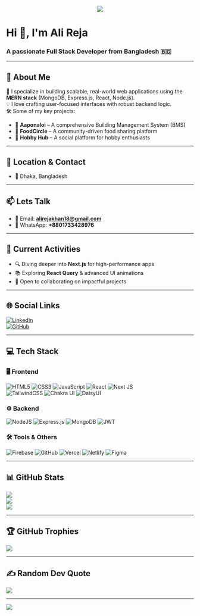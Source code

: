 <p align="center">
  <img src="https://i.ibb.co.com/5hVP2Nkr/Black-Technology-Linked-In-Banner.png" />
</p>

<h1>Hi 👋, I'm Ali Reja</h1>
<h3>A passionate Full Stack Developer from Bangladesh 🇧🇩</h3>

---

## 💫 About Me
🚀 I specialize in building scalable, real-world web applications using the **MERN stack** (MongoDB, Express.js, React, Node.js).  
💡 I love crafting user-focused interfaces with robust backend logic.  
🛠 Some of my key projects:  
- 🏢 **Aaponaloi** – A comprehensive Building Management System (BMS)  
- 🍲 **FoodCircle** – A community-driven food sharing platform  
- 🎨 **Hobby Hub** – A social platform for hobby enthusiasts

---

## 📍 Location & Contact
- 📍 Dhaka, Bangladesh  

---

## 📫 Lets Talk
- 📧 Email: **alirejakhan18@gmail.com**  
- 📱 WhatsApp: **+8801733428976**

---

## 📌 Current Activities
- 🔍 Diving deeper into **Next.js** for high-performance apps    
- 📚 Exploring **React Query** & advanced UI animations  
- 💬 Open to collaborating on impactful projects

---

## 🌐 Social Links
[![LinkedIn](https://img.shields.io/badge/LinkedIn-%230077B5.svg?logo=linkedin&logoColor=white)](https://www.linkedin.com/in/alireja-khan/)  
[![GitHub](https://img.shields.io/badge/GitHub-%23121011.svg?logo=github&logoColor=white)](https://github.com/Alireja-khan)  

---

## 💻 Tech Stack

### 🖥 Frontend
![HTML5](https://img.shields.io/badge/html5-%23E34F26.svg?style=for-the-badge&logo=html5&logoColor=white) 
![CSS3](https://img.shields.io/badge/css3-%231572B6.svg?style=for-the-badge&logo=css3&logoColor=white) 
![JavaScript](https://img.shields.io/badge/javascript-%23323330.svg?style=for-the-badge&logo=javascript&logoColor=%23F7DF1E) 
![React](https://img.shields.io/badge/react-%2320232a.svg?style=for-the-badge&logo=react&logoColor=%2361DAFB) 
![Next JS](https://img.shields.io/badge/Next-black?style=for-the-badge&logo=next.js&logoColor=white)  
![TailwindCSS](https://img.shields.io/badge/tailwindcss-%2338B2AC.svg?style=for-the-badge&logo=tailwind-css&logoColor=white) 
![Chakra UI](https://img.shields.io/badge/Chakra%20UI-319795?style=for-the-badge&logo=chakra-ui&logoColor=white) 
![DaisyUI](https://img.shields.io/badge/DaisyUI-5A0EF8?style=for-the-badge&logo=daisyui&logoColor=white)

### ⚙ Backend
![NodeJS](https://img.shields.io/badge/node.js-6DA55F?style=for-the-badge&logo=node.js&logoColor=white) 
![Express.js](https://img.shields.io/badge/Express.js-404D59?style=for-the-badge) 
![MongoDB](https://img.shields.io/badge/MongoDB-%234ea94b.svg?style=for-the-badge&logo=mongodb&logoColor=white) 
![JWT](https://img.shields.io/badge/JWT-black?style=for-the-badge&logo=JSON%20web%20tokens) 

### 🛠 Tools & Others
![Firebase](https://img.shields.io/badge/firebase-%23039BE5.svg?style=for-the-badge&logo=firebase&logoColor=white) 
![GitHub](https://img.shields.io/badge/github-%23121011.svg?style=for-the-badge&logo=github&logoColor=white) 
![Vercel](https://img.shields.io/badge/vercel-%23000000.svg?style=for-the-badge&logo=vercel&logoColor=white) 
![Netlify](https://img.shields.io/badge/netlify-%23000000.svg?style=for-the-badge&logo=netlify&logoColor=#00C7B7) 
![Figma](https://img.shields.io/badge/Figma-F24E1E?style=for-the-badge&logo=figma&logoColor=white) 

---

## 📊 GitHub Stats
![](https://github-readme-stats.vercel.app/api?username=Alireja-khan&theme=dark&hide_border=false&include_all_commits=false&count_private=false)<br/>
![](https://nirzak-streak-stats.vercel.app/?user=Alireja-khan&theme=dark&hide_border=false)<br/>
![](https://github-readme-stats.vercel.app/api/top-langs/?username=Alireja-khan&theme=dark&hide_border=false&layout=compact)

---

## 🏆 GitHub Trophies
![](https://github-profile-trophy.vercel.app/?username=Alireja-khan&theme=radical&no-frame=false&no-bg=true&margin-w=4)

---

## ✍ Random Dev Quote
![](https://quotes-github-readme.vercel.app/api?type=horizontal&theme=radical)

---

[![](https://visitcount.itsvg.in/api?id=Alireja-khan&icon=0&color=0)](https://visitcount.itsvg.in)




